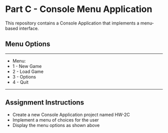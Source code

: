 # Part C - Console Menu Application

This repository contains a Console Application that implements a menu-based interface.

## Menu Options
* **************
* Menu:
* 1 - New Game
* 2 - Load Game
* 3 - Options
* 4 - Quit
* **************

## Assignment Instructions
- Create a new Console Application project named HW-2C
- Implement a menu of choices for the user
- Display the menu options as shown above
  
